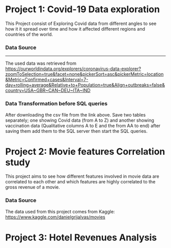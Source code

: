 # Project 1: Covid-19 Data exploration

This Project consist of Exploring Covid data from different angles to see how it it spread over time and how it affected different regions and countries of the world.

### Data Source
-----------

The used data was retrieved from https://ourworldindata.org/explorers/coronavirus-data-explorer?zoomToSelection=true&facet=none&pickerSort=asc&pickerMetric=location&Metric=Confirmed+cases&Interval=7-day+rolling+average&Relative+to+Population=true&Align+outbreaks=false&country=USA~GBR~CAN~DEU~ITA~IND


### Data Transformation before SQL queries

After downloading the csv file from the link above. Save two tables separately; one showing Covid data (from A to Z) and another showing vaccination data (Qualitative columns A to E and the from AA to end) after saving them add them to the SQL server then start the SQL queries.  

# Project 2: Movie features Correlation study

This project aims to see how different features involved in movie data are correlated to each other and which features are highly correlated to the gross revenue of a movie.

### Data Source

The data used from this project comes from Kaggle: https://www.kaggle.com/danielgrijalvas/movies


# Project 3: Hotel Revenues Analysis
